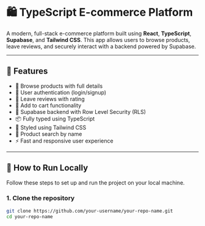 # 🛍️ TypeScript E-commerce Platform

A modern, full-stack e-commerce platform built using **React**, **TypeScript**, **Supabase**, and **Tailwind CSS**. This app allows users to browse products, leave reviews, and securely interact with a backend powered by Supabase.

---

## 🚀 Features

- 🛒 Browse products with full details
- 🔐 User authentication (login/signup)
- 📝 Leave reviews with rating
- 🧺 Add to cart functionality
- 🧾 Supabase backend with Row Level Security (RLS)
- 📦 Fully typed using TypeScript
- 💅 Styled using Tailwind CSS
- 🔎 Product search by name
- ⚡ Fast and responsive user experience

---

## 🧪 How to Run Locally

Follow these steps to set up and run the project on your local machine.

### 1. Clone the repository

```bash
git clone https://github.com/your-username/your-repo-name.git
cd your-repo-name

